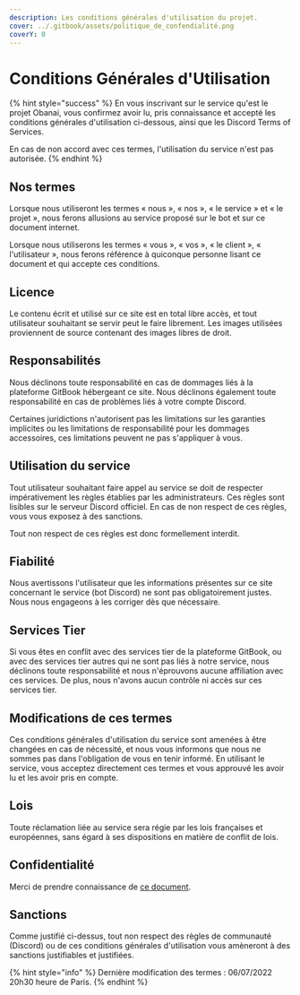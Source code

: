 ```yaml
---
description: Les conditions générales d'utilisation du projet.
cover: ../.gitbook/assets/politique_de_confendialité.png
coverY: 0
---
```


# Conditions Générales d'Utilisation

{% hint style="success" %}
En vous inscrivant sur le service qu'est le projet Obanai, vous confirmez avoir lu, pris connaissance et accepté les conditions générales d'utilisation ci-dessous, ainsi que les Discord Terms of Services.

En cas de non accord avec ces termes, l'utilisation du service n'est pas autorisée.
{% endhint %}

## Nos termes

Lorsque nous utiliseront les termes « nous », « nos », « le service » et « le projet », nous ferons allusions au service proposé sur le bot et sur ce document internet.

Lorsque nous utiliserons les termes « vous », « vos », « le client », « l'utilisateur », nous ferons référence à quiconque personne lisant ce document et qui accepte ces conditions.

## Licence

Le contenu écrit et utilisé sur ce site est en total libre accès, et tout utilisateur souhaitant se servir peut le faire librement. Les images utilisées proviennent de source contenant des images libres de droit.

## Responsabilités

Nous déclinons toute responsabilité en cas de dommages liés à la plateforme GitBook hébergeant ce site. Nous déclinons également toute responsabilité en cas de problèmes liés à votre compte Discord.

Certaines juridictions n'autorisent pas les limitations sur les garanties implicites ou les limitations de responsabilité pour les dommages accessoires, ces limitations peuvent ne pas s'appliquer à vous.

## Utilisation du service

Tout utilisateur souhaitant faire appel au service se doit de respecter impérativement les règles établies par les administrateurs. Ces règles sont lisibles sur le serveur Discord officiel. En cas de non respect de ces règles, vous vous exposez à des sanctions.&#x20;

Tout non respect de ces règles est donc formellement interdit.

## Fiabilité

Nous avertissons l'utilisateur que les informations présentes sur ce site concernant le service (bot Discord) ne sont pas obligatoirement justes. Nous nous engageons à les corriger dès que nécessaire.

## Services Tier

Si vous êtes en conflit avec des services tier de la plateforme GitBook, ou avec des services tier autres qui ne sont pas liés à notre service, nous déclinons toute responsabilité et nous n'éprouvons aucune affiliation avec ces services. De plus, nous n'avons aucun contrôle ni accès sur ces services tier.

## Modifications de ces termes

Ces conditions générales d'utilisation du service sont amenées à être changées en cas de nécessité, et nous vous informons que nous ne sommes pas dans l'obligation de vous en tenir informé. En utilisant le service, vous acceptez directement ces termes et vous approuvé les avoir lu et les avoir pris en compte.

## Lois

Toute réclamation liée au service sera régie par les lois françaises et européennes, sans égard à ses dispositions en matière de conflit de lois.

## Confidentialité

Merci de prendre connaissance de [ce document](politique-de-confidentialite.md).

## Sanctions

Comme justifié ci-dessus, tout non respect des règles de communauté (Discord) ou de ces conditions générales d'utilisation vous amèneront à des sanctions justifiables et justifiées.&#x20;

{% hint style="info" %}
Dernière modification des termes : 06/07/2022 20h30 heure de Paris.
{% endhint %}
